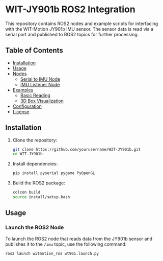 # WIT-JY901b ROS2 Integration

This repository contains ROS2 nodes and example scripts for interfacing with the WIT-Motion JY901b IMU sensor. The sensor data is read via a serial port and published to ROS2 topics for further processing.

## Table of Contents

- [Installation](#installation)
- [Usage](#usage)
- [Nodes](#nodes)
  - [Serial to IMU Node](#serial-to-imu-node)
  - [IMU Listener Node](#imu-listener-node)
- [Examples](#examples)
  - [Basic Reading](#basic-reading)
  - [3D Box Visualization](#3d-box-visualization)
- [Configuration](#configuration)
- [License](#license)

## Installation

1. Clone the repository:
    ```bash
    git clone https://github.com/yourusername/WIT-JY901b.git
    cd WIT-JY901b
    ```

2. Install dependencies:
    ```bash
    pip install pyserial pygame PyOpenGL
    ```

3. Build the ROS2 package:
    ```bash
    colcon build
    source install/setup.bash
    ```

## Usage

### Launch the ROS2 Node

To launch the ROS2 node that reads data from the JY901b sensor and publishes it to the `/imu` topic, use the following command:

```bash
ros2 launch witmotion_ros wt901.launch.py